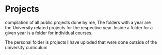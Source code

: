 # Projects
compilation of all public projects done by me,
The folders with a year are the University related projects for the respective year.
Inside a folder for a given year is a folder for individual courses.

The personal folder is projects I have uploded that were done outside of the university curriculum
